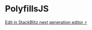 # PolyfillsJS

[Edit in StackBlitz next generation editor ⚡️](https://stackblitz.com/~/github.com/sirothiyapradhumn/PolyfillsJS)